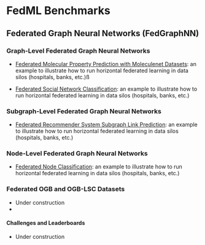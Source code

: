 # FedML Benchmarks

## Federated Graph Neural Networks (FedGraphNN)

### Graph-Level Federated Graph Neural Networks 

- [Federated Molecular Property Prediction with Moleculenet Datasets](./fedgraphnn/moleculenet.md): an example to illustrate how to run horizontal federated learning in data silos (hospitals, banks, etc.)ß

- [Federated Social Network Classification](./fedgraphnn/social_graphs.md): an example to illustrate how to run horizontal federated learning in data silos (hospitals, banks, etc.)

### Subgraph-Level Federated Graph Neural Networks 

- [Federated Recommender System Subgraph Link Prediction](./fedgraphnn/recsys.md): an example to illustrate how to run horizontal federated learning in data silos (hospitals, banks, etc.)

### Node-Level Federated Graph Neural Networks 

- [Federated Node Classification](./fedgraphnn/egonet_nodeclf.md): an example to illustrate how to run horizontal federated learning in data silos (hospitals, banks, etc.)

### Federated OGB and OGB-LSC Datasets

- Under construction
- 
#### Challenges and Leaderboards

- Under construction
